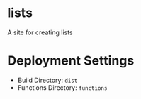 # lists

A site for creating lists

# Deployment Settings

- Build Directory: `dist`
- Functions Directory: `functions`